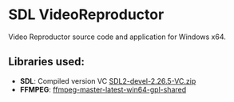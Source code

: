 # SDL VideoReproductor

Video Reproductor source code and application for Windows x64.

## Libraries used:
- **SDL**: Compiled version VC [SDL2-devel-2.26.5-VC.zip](https://github.com/libsdl-org/SDL/releases/tag/release-2.26.5)
- **FFMPEG**: [ffmpeg-master-latest-win64-gpl-shared](https://github.com/BtbN/FFmpeg-Builds/releases)